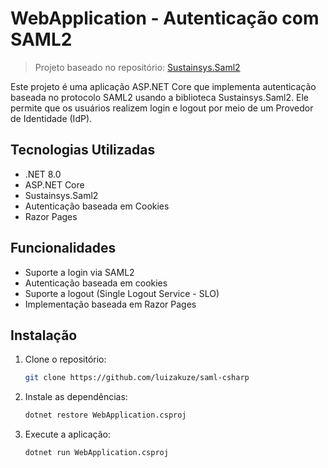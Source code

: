 # WebApplication - Autenticação com SAML2


> Projeto baseado no repositório: [Sustainsys.Saml2](https://github.com/Sustainsys/Saml2)



Este projeto é uma aplicação ASP.NET Core que implementa autenticação baseada no protocolo SAML2 usando a biblioteca Sustainsys.Saml2. Ele permite que os usuários realizem login e logout por meio de um Provedor de Identidade (IdP). 
## Tecnologias Utilizadas
- .NET 8.0
- ASP.NET Core
- Sustainsys.Saml2
- Autenticação baseada em Cookies
- Razor Pages

## Funcionalidades
- Suporte a login via SAML2
- Autenticação baseada em cookies
- Suporte a logout (Single Logout Service - SLO)
- Implementação baseada em Razor Pages
 
## Instalação
1. Clone o repositório:

   ```sh
   git clone https://github.com/luizakuze/saml-csharp 
   ```
2. Instale as dependências:

   ```sh
   dotnet restore WebApplication.csproj
   ```
3. Execute a aplicação:

   ```sh
   dotnet run WebApplication.csproj
   ``` 